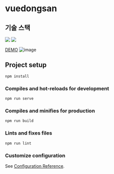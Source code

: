 # vuedongsan

## 기술 스택
<img src="https://img.shields.io/badge/vue-4FC08D?style=for-the-badge&logo=vue&logoColor=white"> <img src="https://img.shields.io/badge/javascript-F7DF1E?style=for-the-badge&logo=javascript&logoColor=white">


[DEMO](https://vue-dongsan.vercel.app/)
![image](https://github.com/kimdayeon37/Vue-dongsan/assets/93921784/e196b8fe-a762-4afb-9668-0805691bc9b8)



## Project setup
```
npm install
```

### Compiles and hot-reloads for development
```
npm run serve
```

### Compiles and minifies for production
```
npm run build
```

### Lints and fixes files
```
npm run lint
```

### Customize configuration
See [Configuration Reference](https://cli.vuejs.org/config/).
